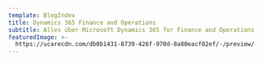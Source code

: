 ```yaml
---
template: BlogIndex
title: Dynamics 365 Finance and Operations
subtitle: Alles über Microsoft Dynamics 365 for Finance and Operations
featuredImage: >-
  https://ucarecdn.com/db0b1431-8739-426f-970d-8a80eacf02ef/-/preview/-/rotate/270/
---
```

